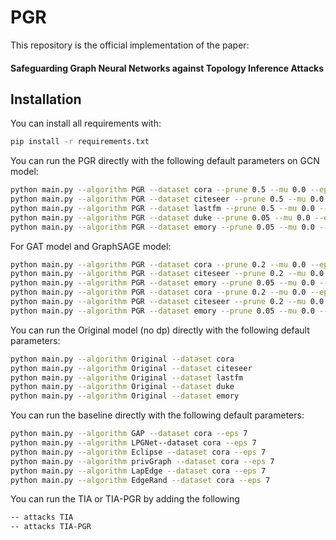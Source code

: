 # PGR


This repository is the official implementation of the paper: 
#### Safeguarding Graph Neural Networks against Topology Inference Attacks


## Installation

You can install all requirements with:
```bash
pip install -r requirements.txt
```


You can run the PGR directly with the following default parameters on GCN model:

```bash
python main.py --algorithm PGR --dataset cora --prune 0.5 --mu 0.0 --epochs_inner 1 
python main.py --algorithm PGR --dataset citeseer --prune 0.5 --mu 0.0 --epochs_inner 1 
python main.py --algorithm PGR --dataset lastfm --prune 0.5 --mu 0.0 --epochs_inner 1
python main.py --algorithm PGR --dataset duke --prune 0.05 --mu 0.0 --epochs_inner 1 
python main.py --algorithm PGR --dataset emory --prune 0.05 --mu 0.0 --epochs_inner 1 
```

For GAT model and GraphSAGE model:

```bash
python main.py --algorithm PGR --dataset cora --prune 0.2 --mu 0.0 --epochs_inner 1 --network GAT
python main.py --algorithm PGR --dataset citeseer --prune 0.2 --mu 0.0 --epochs_inner 1 --network GAT
python main.py --algorithm PGR --dataset emory --prune 0.05 --mu 0.0 --epochs_inner 1 -- epochs 200 --network GAT
python main.py --algorithm PGR --dataset cora --prune 0.2 --mu 0.0 --epochs_inner 1 --network GraphSAGE
python main.py --algorithm PGR --dataset citeseer --prune 0.2 --mu 0.0 --epochs_inner 1 --network GraphSAGE
python main.py --algorithm PGR --dataset emory --prune 0.05 --mu 0.0 --epochs_inner 1 --network GraphSAGE
```

You can run the Original model (no dp) directly with the following default parameters:

```bash
python main.py --algorithm Original --dataset cora 
python main.py --algorithm Original --dataset citeseer 
python main.py --algorithm Original --dataset lastfm 
python main.py --algorithm Original --dataset duke 
python main.py --algorithm Original --dataset emory  
```
You can run the baseline directly with the following default parameters:
```bash
python main.py --algorithm GAP --dataset cora --eps 7
python main.py --algorithm LPGNet--dataset cora --eps 7 
python main.py --algorithm Eclipse --dataset cora --eps 7 
python main.py --algorithm privGraph --dataset cora --eps 7 
python main.py --algorithm LapEdge --dataset cora --eps 7  
python main.py --algorithm EdgeRand --dataset cora --eps 7  

```

You can run the TIA or TIA-PGR by adding the following
```bash
-- attacks TIA
-- attacks TIA-PGR